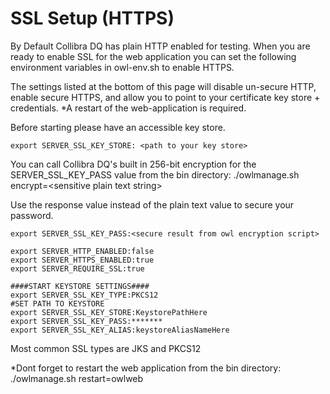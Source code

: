 # SSL Setup (HTTPS)

By Default Collibra DQ has plain HTTP enabled for testing. When you are ready to enable SSL for the web application you can set the following environment variables in owl-env.sh to enable HTTPS.

The settings listed at the bottom of this page will disable un-secure HTTP, enable secure HTTPS, and allow you to point to your certificate key store + credentials. \*A restart of the web-application is required.

Before starting please have an accessible key store.

```
export SERVER_SSL_KEY_STORE: <path to your key store>
```

You can call Collibra DQ's built in 256-bit encryption for the SERVER\_SSL\_KEY\_PASS value from the bin directory: ./owlmanage.sh encrypt=\<sensitive plain text string>

Use the response value instead of the plain text value to secure your password.

```
export SERVER_SSL_KEY_PASS:<secure result from owl encryption script>
```

```
export SERVER_HTTP_ENABLED:false
export SERVER_HTTPS_ENABLED:true
export SERVER_REQUIRE_SSL:true

####START KEYSTORE SETTINGS####
export SERVER_SSL_KEY_TYPE:PKCS12
#SET PATH TO KEYSTORE
export SERVER_SSL_KEY_STORE:KeystorePathHere
export SERVER_SSL_KEY_PASS:*******
export SERVER_SSL_KEY_ALIAS:keystoreAliasNameHere
```

Most common SSL types are JKS and PKCS12

\*Dont forget to restart the web application from the bin directory: ./owlmanage.sh restart=owlweb
